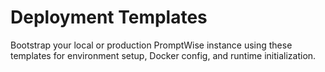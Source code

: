 # Deployment Templates

Bootstrap your local or production PromptWise instance using these templates for environment setup, Docker config, and runtime initialization.
